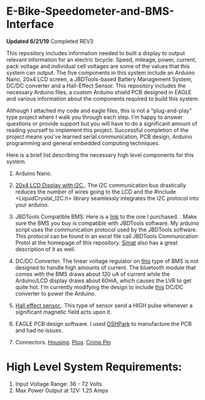 # E-Bike-Speedometer-and-BMS-Interface

**Updated 6/21/19** Completed REV3

This repository includes information needed to built a display to output relevant information for an electric bicycle. Speed, mileage, power, current, pack voltage and individual cell voltages are some of the values that this system can output. The five components in this system include an Arduino Nano, 20x4 LCD screen, a JBDTools-based Battery Management System, DC/DC converter and a Hall-Effect Sensor. This repository includes the necessary Arduino files, a custom Arduino shield PCB designed in EAGLE and various information about the components required to build this system.

Although I attached my code and eagle files, this is not a "plug-and-play" type project where I walk you through each step. I'm happy to answer questions or provide support but you will have to do a significant amount of reading yourself to implement this project. Successful completion of the project means you've learned serial communication, PCB design, Arduino programming and general embedded computing techniques. 

Here is a brief list describing the necessary high level components for this system.

1. Arduino Nano. 

2. [20x4 LCD Display with I2C.](https://www.ebay.com/sch/i.html?_from=R40&_trksid=m570.l1313&_nkw=20x4+i2c+lcd+&_sacat=0). The I2C communication bus drastically reduces the number of wires going to the LCD and the \#include <LiquidCrystal_I2C.h> library seamlessly integrates the I2C protocol into your arduino. 

3. JBDTools Compatible BMS: Here is a [link](https://www.aliexpress.com/item/15S-Li-ion-Battery-Intelligent-Smart-BMS-with-Bluetooth-function-and-PC-software-UART-communication-PCB/32876909159.html?spm=a2g0s.13010208.99999999.263.70483c00UKdgf7) to the one I purchased.  . Make sure the BMS you buy is compatible with JBDTools software. My arduino script uses the communication protocol used by the JBDTools software. This protocol can be found in an excel file call JBDTools Communication Protol at the homepage of this repository. [Simat](https://github.com/simat/BatteryMonitor/wiki/Generic-Chinese-Bluetooth-BMS-communication-protocol) also has a great description of it as well. 

4. DC/DC Converter. The linear voltage regulator on [this](https://www.aliexpress.com/item/15S-Li-ion-Battery-Intelligent-Smart-BMS-with-Bluetooth-function-and-PC-software-UART-communication-PCB/32876909159.html?spm=a2g0s.13010208.99999999.263.70483c00UKdgf7) type of BMS is not designed to handle high amounts of current. The bluetooth module that comes with the BMS draws about 120 uA of current while the Arduino/LCD display draws about 60mA, which causes the LVR to get quite hot. I'm currently modifying the design to include [this](https://octopart.com/click/track?country=US&ct=offers&ppid=82218729&sid=2401&sig=0046b1c&vpid=423139082) DC/DC converter to power the Arduino. 

5. [Hall effect sensor.](https://www.adafruit.com/product/158). This type of sensor send a HIGH pulse whenever a significant magnetic field acts upon it.


6. EAGLE PCB design software. I used [OSHPark](https://oshpark.com/) to manufacture the PCB and had no issues. 

7. Connectors. [Housing](https://www.mouser.com/ProductDetail/Molex/70543-0001?qs=sGAEpiMZZMtVoztFdqDXOwZ%252B3K3gi96X). [Plug](https://www.mouser.com/ProductDetail/Molex/50-57-9402?qs=%2Fha2pyFaduiLH0020kLaRTyvVPMd9o3wI7LfZqK7vYk%3D). [Crimp Pin](https://www.mouser.com/ProductDetail/Molex/16-02-0086-Cut-Strip?qs=sGAEpiMZZMs%252BGHln7q6pm%252Bv5BXf4QdrTI%252BpAylNNmmH%2F60rOt1UzkQ%3D%3D)

# High Level System Requirements:

1. Input Voltage Range: 36 - 72 Volts
2. Max Power Output at 12V: 1.25 Amps


